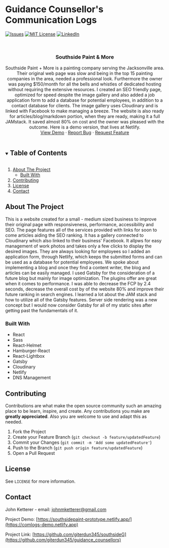 # Guidance Counsellor's Communication Logs
<!-- PROJECT SHIELDS -->
<!--
*** I'm using markdown "reference style" links for readability.
*** Reference links are enclosed in brackets [ ] instead of parentheses ( ).
*** See the bottom of this document for the declaration of the reference variables
*** for contributors-url, forks-url, etc. This is an optional, concise syntax you may use.
*** https://www.markdownguide.org/basic-syntax/#reference-style-links
-->
[![Issues][issues-shield]][issues-url]
[![MIT License][license-shield]][license-url]
[![LinkedIn][linkedin-shield]][linkedin-url]



<!-- PROJECT LOGO -->
<!-- ![admin demo](client/src/components/images/heart.jpg) -->
<br />
<p align="center">
<!--   <img src="client/src/components/images/heart.jpg" alt="Logo">  -->
  <h3 align="center">Southside Paint & More</h3>
  <p align="center">
    Southside Paint + More is a painting company serving the Jacksonville area. Their original web page was slow and being in the top 15 painting companies in the area, needed a professional look. Furthermore the owner was paying $150/month for all the bells and whistles of dedicated hosting without requiring the extensive resources. I created an SEO friendly page, optimized for speed despite the image gallery and also added a job application form to add a database for potential employees, in addition to a contact database for clients. The image gallery uses Cloudinary and is linked with Facebook to make managing a breeze. The website is also ready for articles/blog/markdown portion, when they are ready, making it a full JAMstack. It saved almost 80% on cost and the owner was pleased with the outcome. Here is a demo version, that lives at Netlify.
    <br />
    <a href="https://southsidepaint-prototype.netlify.app/">View Demo</a>
    ·
    <a href="https://github.com/giterdun345/southsideG/issues">Report Bug</a>
    ·
    <a href="https://github.com/giterdun345/southsideG/issues">Request Feature</a>
  </p>
</p>

<!-- TABLE OF CONTENTS -->
<details open="open">
  <summary><h2 style="display: inline-block">Table of Contents</h2></summary>
  <ol>
    <li>
      <a href="#about-the-project">About The Project</a>
      <ul>
        <li><a href="#built-with">Built With</a></li>
      </ul>
    </li>
    <li><a href="#contributing">Contributing</a></li>
    <li><a href="#license">License</a></li>
    <li><a href="#contact">Contact</a></li>
  </ol>
</details>



<!-- ABOUT THE PROJECT -->
## About The Project
This is a website created for a small - medium sized business to improve their original page with responsiveness, performance, accessibility and SEO. The page features all of the services provided with links for soon to come articles aiding the SEO ranking. It has a gallery connected to Cloudinary which also linked to their business' Facebook. It allpws for easy management of work photos and takes only a few clicks to display the desired images. They are always looking for employees so I added an application form, through Netlify, which keeps the submitted forms and can be used as a database for potential employees. We spoke about implementing a blog and once they find a content writer, the blog and articles can be easily managed. I used Gatsby for the consideration of a future blog but mainly for image optimization. The plugins offer are great when it comes to performance. I was able to decrease the FCP by 2.4 seconds, decrease the overall cost by of the website 80% and improve their future ranking in search engines. I learned a lot about the JAM stack and how to utilize all of the Gatsby features. Server side rendering was a new concept but I would now consider Gatsby for all of my static sites after getting past the fundamentals of it.

### Built With

* React
* Sass
* React-Helmet
* Hamburger-React
* React-Lightbox
* Gatsby
* Cloudinary
* Netlify
* DNS Management

<!-- CONTRIBUTING -->
## Contributing

Contributions are what make the open source community such an amazing place to be learn, 
inspire, and create. Any contributions you make are **greatly appreciated**. Also you are welcome to use and adapt this as needed.

1. Fork the Project
2. Create your Feature Branch (`git checkout -b feature/updatedFeature`)
3. Commit your Changes (`git commit -m 'Add some updatedFeature'`)
4. Push to the Branch (`git push origin feature/updatedFeature`)
5. Open a Pull Request

<!-- LICENSE -->
## License

See `LICENSE` for more information.


<!-- CONTACT -->
## Contact

John Ketterer - email: johnmketterer@gmail.com

Project Demo: [https://southsidepaint-prototype.netlify.app/](https://comlogs-demo.netlify.app)

Project Link: [https://github.com/giterdun345/southsideG](https://github.com/giterdun345/guidance_counsellors)

<!-- MARKDOWN LINKS & IMAGES -->
<!-- https://www.markdownguide.org/basic-syntax/#reference-style-links -->
[issues-shield]: https://img.shields.io/github/issues/giterdun345/guidance_counsellors.svg?style=for-the-badge
[issues-url]: https://github.com/giterdun345/guidance_counsellors/issues
[license-shield]: https://img.shields.io/github/license/giterdun345/guidance_counsellors.svg?style=for-the-badge
[license-url]: https://github.com/giterdun345/guidance_counsellors/blob/master/LICENSE.txt
[linkedin-shield]: https://img.shields.io/badge/-LinkedIn-black.svg?style=for-the-badge&logo=linkedin&colorB=555
[linkedin-url]: https://linkedin.com/in/jm-ketterer



